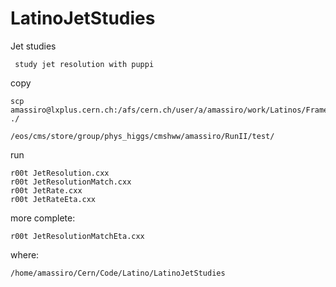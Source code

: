 # LatinoJetStudies
Jet studies

     study jet resolution with puppi

 
copy

    scp amassiro@lxplus.cern.ch:/afs/cern.ch/user/a/amassiro/work/Latinos/Framework/CMSSW_7_3_1/src/LatinoTrees/AnalysisStep/test/latino_stepB_latinosYieldSkim_MC_ggHww.root ./
    
    /eos/cms/store/group/phys_higgs/cmshww/amassiro/RunII/test/
    
run 

    r00t JetResolution.cxx
    r00t JetResolutionMatch.cxx
    r00t JetRate.cxx
    r00t JetRateEta.cxx
    
more complete:

    r00t JetResolutionMatchEta.cxx

where:

    /home/amassiro/Cern/Code/Latino/LatinoJetStudies